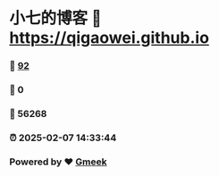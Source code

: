 # 小七的博客 :link: https://qigaowei.github.io 
### :page_facing_up: [92](https://qigaowei.github.io/tag.html) 
### :speech_balloon: 0 
### :hibiscus: 56268 
### :alarm_clock: 2025-02-07 14:33:44 
### Powered by :heart: [Gmeek](https://github.com/Meekdai/Gmeek)

